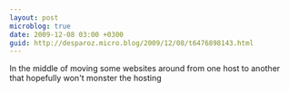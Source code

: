 ```yaml
---
layout: post
microblog: true
date: 2009-12-08 03:00 +0300
guid: http://desparoz.micro.blog/2009/12/08/t6476898143.html
---
```

In the middle of moving some websites around from one host to another that hopefully won't monster the hosting
